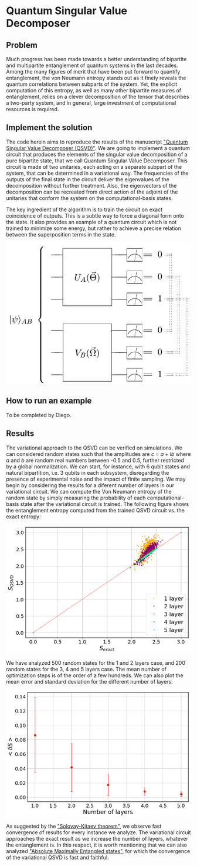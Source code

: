 # Quantum Singular Value Decomposer
## Problem
Much progress has been made towards a better understanding of bipartite and multipartite entanglement of quantum systems in the last decades. Among the many figures of merit that have been put forward to quantify entanglement, the von Neumann entropy stands out as it finely reveals the quantum correlations between subparts of the system. Yet, the explicit computation of this entropy, as well as many other  bipartite measures of entanglement, relies on a clever decomposition of the tensor that describes a two-party system, and in general, large investment of computational resources is required.

## Implement the solution
The code herein aims to reproduce the results of the manuscript ["Quantum Singular Value Decomposer (QSVD)"](https://journals.aps.org/pra/abstract/10.1103/PhysRevA.101.062310). We are going to implement a quantum circuit that produces the elements of the singular value decomposition of a pure bipartite state, that we call Quantum Singular Value Decomposer. This circuit is made of two unitaries, each acting on a separate subpart of the system, that can be determined in a variational way. The frequencies of the outputs of the final state in the circuit deliver the eigenvalues of the decomposition without further treatment. Also, the eigenvectors of the decomposition can be recreated from direct action of the adjoint of the unitaries that conform the system on the computational-basis states.

The key ingredient of the algorithm is to train the circuit on exact coincidence of outputs. This is a subtle way to force a diagonal form onto the state. It also provides an example of a quantum circuit which is not trained to minimize some energy, but rather to achieve a precise relation between the superposition terms in the state.

<img src="QSVD.png" width="510px">

## How to run an example
To be completed by Diego.

## Results
The variational approach to the QSVD can be verified on simulations. We can considered random states such that the amplitudes are *c* = *a* + i*b* where *a* and *b* are random real numbers between -0.5 and 0.5, further restricted by a global normalization. We can start, for instance, with 6 qubit states and natural bipartition, i.e. 3 qubits in each subsystem, disregarding the presence of experimental noise and the impact of finite sampling. We may begin by considering the results for a diferent number of layers in our variational circuit. We can compute the Von Neumann entropy of the random state by simply measuring the probability of each computational-basis state after the variational circuit is trained. The following figure shows the entanglement entropy computed from the trained QSVD circuit vs. the exact entropy:

<img src="Entropy_6qubits.png" width="510px">

We have analyzed 500 random states for the 1 and 2 layers case, and 200 random states for the 3, 4 and 5 layers case. The mean number of optimization steps is of the order of a few hundreds. We can also plot the mean error and standard deviation for the different number of layers:

<img src="error.png" width="510px">

As suggested by the ["Solovay-Kitaev theorem"](https://arxiv.org/abs/quant-ph/0505030), we observe fast convergence of results for every instance we analyze. The variational circuit approaches the exact result as we increase the number of layers, whatever the entanglement is. In this respect, it is worth mentioning that we can also analyzed ["Absolute Maximally Entangled states"](https://journals.aps.org/pra/abstract/10.1103/PhysRevA.100.022342), for which the convergence of the variational QSVD is fast and faithful.
